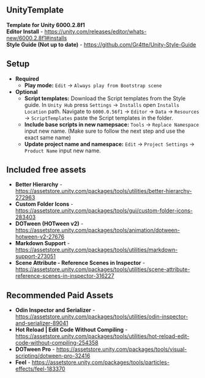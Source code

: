 
## UnityTemplate

**Template for Unity 6000.2.8f1**  
**Editor Install** - https://unity.com/releases/editor/whats-new/6000.2.8f1#installs  
**Style Guide (Not up to date)** - https://github.com/Gr4tte/Unity-Style-Guide

## Setup
- **Required**
	- **Play mode:** `Edit` -> `Always play from Bootstrap scene`
- **Optional**
	- **Script templates:** Download the Script templates from the Style guide. In `Unity Hub` press `Settings` -> `Installs` open `Installs Location` path. Navigate to `6000.0.56f1` -> `Editor` -> `Data` -> `Resources` -> `ScriptTemplates` paste the Script templates in the folder.
 	- **Include base scripts in new namepsace:** `Tools` -> `Replace Namespace` input new name. (Make sure to follow the next step and use the exact same name)
 	- **Update project name and namespace:** `Edit` -> `Project Settings` -> `Product Name` input new name.

## Included free assets
  - **Better Hierarchy** - https://assetstore.unity.com/packages/tools/utilities/better-hierarchy-272963
  - **Custom Folder Icons** - https://assetstore.unity.com/packages/tools/gui/custom-folder-icons-283403
  - **DOTween (HOTween v2)** - https://assetstore.unity.com/packages/tools/animation/dotween-hotween-v2-27676
  - **Markdown Support** - https://assetstore.unity.com/packages/tools/utilities/markdown-support-273051
  - **Scene Attribute - Reference Scenes in Inspector** - https://assetstore.unity.com/packages/tools/utilities/scene-attribute-reference-scenes-in-inspector-316227


## Recommended Paid Assets
  - **Odin Inspector and Serializer** - https://assetstore.unity.com/packages/tools/utilities/odin-inspector-and-serializer-89041
  - **Hot Reload | Edit Code Without Compiling** - https://assetstore.unity.com/packages/tools/utilities/hot-reload-edit-code-without-compiling-254358
  - **DOTween Pro** - https://assetstore.unity.com/packages/tools/visual-scripting/dotween-pro-32416
  - **Feel** - https://assetstore.unity.com/packages/tools/particles-effects/feel-183370
